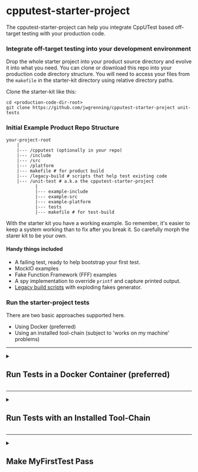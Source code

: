 cpputest-starter-project
===========================

The cpputest-starter-project can help you integrate CppUTest based off-target testing with your production code.

### Integrate off-target testing into your development environment

Drop the whole starter project into your product source directory and evolve it into what you need.  You can clone or download this repo into your production code directory structure.  You will need to access your files from the `makefile` in the starter-kit directory using relative directory paths.  

Clone the starter-kit like this:

```
cd <production-code-dir-root>
git clone https://github.com/jwgrenning/cpputest-starter-project unit-tests
```


### Initial Example Product Repo Structure

```
your-project-root
    |
    |--- /cpputest (optionally in your repo)
    |--- /include
    |--- /src
    |--- /platform
    |--- makefile # for product build
    |--- /legacy-build # scripts that help test existing code
    |--- /unit-test # a.k.a the cpputest-starter-project
           |
           |--- example-include
           |--- example-src
           |--- example-platform
           |--- tests
           |--- makefile # for test-build

```

With the starter kit you have a working example.  So remember, it's easier to keep a system working than to fix after you break it.  So carefully morph the starer kit to be your own.

#### Handy things included

* A failing test, ready to help bootstrap your first test.
* MockIO examples
* Fake Function Framework (FFF) examples 
* A spy implementation to override `printf` and capture printed output.
* [Legacy build scripts](https://github.com/jwgrenning/legacy-build) with exploding fakes generator.

### Run the starter-project tests

There are two basic approaches supported here.

* Using Docker (preferred)
* Using an installed tool-chain (subject to 'works on my machine' problems)

----

<details>
<summary>

## Run Tests in a Docker Container (preferred)

</summary>

You can run your tests without any tool-chain installed in your local machine with docker. You will need to  install docker.  With docker, you will have an `image` of a machine that can be run in a `container`.  Think of it as a lightweight and pre-configured virtual machine.

### Install Docker

* For Mac: start here https://docs.docker.com/desktop/mac/install/
* For Windows: start here https://docs.docker.com/desktop/windows/install/
* For Linux: search for instructions for your system.

### Get or build a test-runner

You can use my pre-built test-runner docker image, or you can build your own with the provided bash scripts.  Windows users, you'll need to translate the scripts for windows. All my examples here use bash.

#### Using the pre-built test-runner docker image

Pull the `jwgrenning/cpputest-runner` docker image from docker hub.

```
sudo docker pull jwgrenning/cpputest-runner
```

#### Run the image in a container

```
cd your-project-root
./unit-tests/docker/run.sh "make -C unit-test"
```

You'll see something like this

```
compiling AllTests.cpp
compiling ExampleTest.cpp
compiling MyFirstTest.cpp
compiling io_CppUMock.cpp
compiling io_CppUMockTest.cpp
compiling FormatOutputSpyTest.cpp
compiling FormatOutput.c
compiling FormatOutputSpy.c
compiling io.c
compiling Example.c
Building archive test-lib/libyour.a
a - test-obj/example-platform/io.o
a - test-obj/example-src/Example.o
Linking your_tests
Running your_tests
.......
tests/MyFirstTest.cpp:23: error: Failure in TEST(MyCode, test1)
	Your test is running! Now delete this line and watch your test pass.

..
Errors (1 failures, 9 tests, 9 ran, 15 checks, 0 ignored, 0 filtered out, 1 ms)

make: *** [/home/cpputest/build/MakefileWorker.mk:458: all] Error 1
```

You are ready to write your first test!

#### What can the running docker container access?

Executing `docker/run.sh` from `your-project-root/` means that the files and directories in `your-project-root/` are visible to the docker container. You will be able to reference your files from `tests/makefile`.  Any header and source file dependencies needed by the code under test should also be accessible from `your-project-root/`. 

#### Make clean

You can make clean.

```
./your-project-root/docker/run.sh "make -C unit-test clean"
```

#### Run legacy-build

You can run the `legacy-build` script.  This script is helpful when you are dragging never tested code into the test environment. See [legacy-build](https://github.com/jwgrenning/legacy-build.git) for more information.

```
./your-project-root/docker/run.sh "legacy-build make unit-test ."
```

This runs the `legacy-build` script, which
 * runs `make`
 * from the container's `unit-test` directory,
 * with the container's `.` directory as the directory to search for missing include dependencies.

#### Open a shell prompt in the container

```
./your-project-root/docker/run.sh
```

You'll see something like this
```
root@a564a6d5ee5b:/home#
```

Note that `/home` refers to `./your-project-root/`

From the prompt, you can execute commands like this:

```
make -C unit-test
```

```
legacy-build make unit-test .
```

Runs `make` from the `unit-test` directory, and uses the current directory (`.`) as the root of the tree to search for missing include files.


#### Mount Other Directories in the Container

You can mount other directories in your container by making `docker/run.sh` your own.

Given some directory holding needed dependencies, map it into the container. 

```
DIR_ON_HOST=/some/path/to/something
DIR_IN_CONTAINER=/home/something
```

Add something like this to the `docker run` command options.  Don't forget the trailing `\` to escape the newline.

```
  --volume "${DIR_ON_HOST}":"${DIR_IN_CONTAINER}" \
```

#### Make the Docker environment your own

Now that I've got you started, you may want to make this your own.  You can modify `docker/build.sh` and `docker/run.sh` scripts as needed.  You will want to change the `TAG` if you plan on pushing your image to docker hub so you can share it between machines.

We've only scratched the surface of the Docker's capabilities.

</details>

----

<details>
<summary>

## Run Tests with an Installed Tool-Chain


</summary>


### 1) Install gcc tool-chain

**Mac and Linux**

In Mac and Linux you will need gcc, make and autotools.

**Windows Cygwin**

In windows, I find cygwin (http://www.cygwin.com/) is the least trouble,  The install may take a couple hours.  Make sure to select the ‘Devel’ package in the installer.

**Windows with Linux Virtual Machine**

(consider the docker approach)

Set up a linux virtual machine on windows is by enabling the Windows Subsytem for Linux (WSL), and then downloading your preferred linux flavor from the Windows App store (WSL setup tutorial: https://docs.microsoft.com/en-us/windows/wsl/install-win10). CppUTest can then be installed from source via the WSL / linux terminal. After CppUTest is installed the starter project can be run using WSL and a linux terminal, after the following tools have been installed in the linux terminal: gcc, make, and GNU autotools.

### 2) Download, Install and build CppUTest

Download the latest from cpputest.org.  It is best to put it into a directory near your production code so it can be checked into your source repository.  You can also make CppUTest part of your git repo using a `git submodule`.

```
git submodule add https://github.com/cpputest/cpputest.git
```

NOTE: My starter kit is not compatible with some of the install methods described on cpputest.org. You cannot ‘apt-get install cpputest’ for use with my starter kit.  Please install it as follows:

```
cd /close-to-your-production-code/cpputest
autoreconf . -i
./configure
make tdd
```

You should see CppUTest’s tests run.  If you get build errors, they are often easy to fix by looking at the error message.  Often it is a matter of disabling some warning.  You can also check with me or the cpputest google group.  Please let me know if there is a need for a change these directions.

### 3) Define CPPUTEST_HOME

Point CPPUTEST_HOME to the root directory of CppUTest.  If you don't, the starter project makefile will not be able to find MakefileWorker.mk and the needed include and library files.

```
export CPPUTEST_HOME=/close-to-your-production-code/cpputest
```

Under cygwin, you can use a windows environment variable.

### 4) Build the starter project

From a terminal window, change the directory to the root of the starter project. The same directory where this file was found. The make all.
	cd /close-to-your-production-code/cpputest-starter-project
	make all

You should see output announcing each file compiling and finally running the tests like this (don't worry if the numbers don't match):

```
compiling AllTests.cpp
compiling ExampleTest.cpp
compiling MyFirstTest.cpp
compiling io_CppUMock.cpp
compiling io_CppUMockTest.cpp
compiling FormatOutputSpyTest.cpp
compiling FormatOutput.c
compiling FormatOutputSpy.c
compiling io.c
compiling Example.c
Building archive test-lib/libyour.a
a - test-obj/example-platform/io.o
a - test-obj/example-src/Example.o
Linking your_tests
Running your_tests
.......
tests/MyFirstTest.cpp:23: error: Failure in TEST(MyCode, test1)
	Your test is running! Now delete this line and watch your test pass.

..
Errors (1 failures, 9 tests, 9 ran, 15 checks, 0 ignored, 0 filtered out, 1 ms)

make: *** [/home/cpputest/build/MakefileWorker.mk:458: all] Error 1
```

</details>

----

<details>
<summary>

## Make MyFirstTest Pass

</summary>

Edit cpputest-starter-project/tests/MyFirstTest.cpp and delete the line containing the FAIL. Watch the test pass.

```
compiling MyFirstTest.cpp
Linking your_tests
Running your_tests
.........
OK (9 tests, 9 ran, 14 checks, 0 ignored, 0 filtered out, 0 ms)
```

You are ready to start your first test.  The easiest way I have found is to follow this recipe:

* [Get Your Legacy C into a Test Harness](https://wingman-sw.com/articles/tdd-legacy-c)

On that page you'll find the recipe and a number of articles of specific problems you may run into.

Keep working in small verifiable steps.  **It's easier to keep your code working than to fix it after you break it!**

Try the legacy-build script.  It is included in the docker image.  It will help track down include dependencies and also generate exploding fakes when you get to linker errors.

</details>
